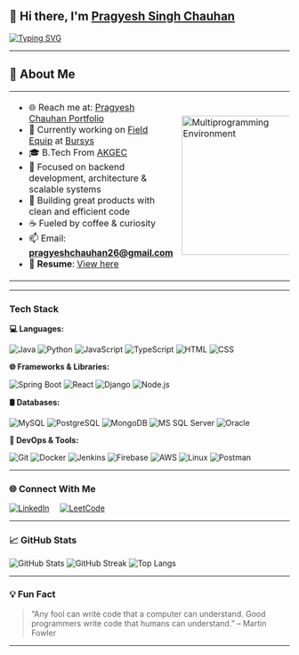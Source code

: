 ## 👋 Hi there, I'm [Pragyesh Singh Chauhan](https://iampragyesh.netlify.app/)

[![Typing SVG](https://readme-typing-svg.herokuapp.com?color=1877F2&lines=Software+Engineer;Full+Stack+Java+Developer;Currently+Working+Tech+like;Spring+Boot+%7C+React+%7C+MongoDB+%7C+AWS;Always+Learning+%7C+Always+Building)](https://git.io/typing-svg)




---

## 🧠 About Me

<table>
  <tr>
    <td>

- 🌐 Reach me at: [Pragyesh Chauhan Portfolio](https://iampragyesh.netlify.app/)
- 🔭 Currently working on [Field Equip](https://www.fieldequip.com/) at [Bursys](https://www.bursys.com/)
- 🎓 B.Tech From [AKGEC](https://www.akgec.ac.in/)
- 🧱 Focused on backend development, architecture & scalable systems
- 🧪 Building great products with clean and efficient code
- ☕ Fueled by coffee & curiosity
- 📫 Email: **pragyeshchauhan26@gmail.com**
- 📄 **Resume**: [View here](https://docs.google.com/document/d/1YFAvQWRH8kqSCOeW4jktfd7GVKAsSDgqufKgb-L_eXs/edit?usp=sharing)

</td>
<td>
  <img src="https://user-images.githubusercontent.com/74038190/212748842-9fcbad5b-6173-4175-8a61-521f3dbb7514.gif" width="250" alt="Multiprogramming Environment" />
</td>
  </tr>
</table>

---

###  Tech Stack

**💻 Languages:**

![Java](https://img.shields.io/badge/-Java-000000?style=flat&logo=Java&logoColor=007396)
![Python](https://img.shields.io/badge/-Python-000000?style=flat&logo=python)
![JavaScript](https://img.shields.io/badge/-JavaScript-000000?style=flat&logo=javascript)
![TypeScript](https://img.shields.io/badge/-TypeScript-000000?style=flat&logo=typescript)
![HTML](https://img.shields.io/badge/-HTML-000000?style=flat&logo=html5)
![CSS](https://img.shields.io/badge/-CSS-000000?style=flat&logo=css3)

**🌐 Frameworks & Libraries:**

![Spring Boot](https://img.shields.io/badge/-Spring%20Boot-000000?style=flat&logo=springboot)
![React](https://img.shields.io/badge/-React-000000?style=flat&logo=react)
![Django](https://img.shields.io/badge/-Django-000000?style=flat&logo=django)
![Node.js](https://img.shields.io/badge/-Node.js-000000?style=flat&logo=node.js)

**🛢 Databases:**

![MySQL](https://img.shields.io/badge/-MySQL-000000?style=flat&logo=mysql)
![PostgreSQL](https://img.shields.io/badge/-PostgreSQL-000000?style=flat&logo=postgresql)
![MongoDB](https://img.shields.io/badge/-MongoDB-000000?style=flat&logo=mongodb)
![MS SQL Server](https://img.shields.io/badge/-SQL%20Server-000000?style=flat&logo=microsoft-sql-server)
![Oracle](https://img.shields.io/badge/-Oracle-000000?style=flat&logo=oracle)

**🔧 DevOps & Tools:**

![Git](https://img.shields.io/badge/-Git-000000?style=flat&logo=git)
![Docker](https://img.shields.io/badge/-Docker-000000?style=flat&logo=docker)
![Jenkins](https://img.shields.io/badge/-Jenkins-000000?style=flat&logo=jenkins)
![Firebase](https://img.shields.io/badge/-Firebase-000000?style=flat&logo=firebase)
![AWS](https://img.shields.io/badge/-AWS-000000?style=flat&logo=amazon-aws)
![Linux](https://img.shields.io/badge/-Linux-000000?style=flat&logo=linux)
![Postman](https://img.shields.io/badge/-Postman-000000?style=flat&logo=postman)

---

### 🌐 Connect With Me

[![LinkedIn](https://img.shields.io/badge/LinkedIn-%230077B5.svg?&style=for-the-badge&logo=linkedin&logoColor=white)](https://www.linkedin.com/in/pragyesh-chauhan01/) &nbsp;&nbsp;&nbsp; [![LeetCode](https://img.shields.io/badge/LeetCode-%23FFA116.svg?&style=for-the-badge&logo=leetcode&logoColor=white)](https://leetcode.com/u/pragyesh_chauhan/)



---

### 📈 GitHub Stats

![GitHub Stats](https://github-readme-stats.vercel.app/api?username=pragyeshchauhan&show_icons=true&theme=tokyonight&count_private=true)
![GitHub Streak](https://streak-stats.demolab.com/?user=pragyeshchauhan&theme=tokyonight)
![Top Langs](https://github-readme-stats.vercel.app/api/top-langs/?username=pragyeshchauhan&layout=compact&theme=tokyonight)

---

### 💡 Fun Fact

> “Any fool can write code that a computer can understand. Good programmers write code that humans can understand.” – Martin Fowler

---

